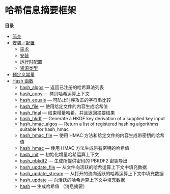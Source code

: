 哈希信息摘要框架
================

**目录**

-   [简介](/intro/hash.html)
-   [安装／配置](/hash/setup.html)
    -   [需求](/hash/setup.html#需求)
    -   [安装](/hash/setup.html#安装)
    -   [运行时配置](/hash/setup.html#运行时配置)
    -   [资源类型](/hash/setup.html#资源类型)
-   [预定义常量](/hash/constants.html)
-   [Hash 函数](/ref/hash.html)
    -   [hash\_algos](/ref/hash.html#hash_algos) —
        返回已注册的哈希算法列表
    -   [hash\_copy](/ref/hash.html#hash_copy) — 拷贝哈希运算上下文
    -   [hash\_equals](/ref/hash.html#hash_equals) —
        可防止时序攻击的字符串比较
    -   [hash\_file](/ref/hash.html#hash_file) —
        使用给定文件的内容生成哈希值
    -   [hash\_final](/ref/hash.html#hash_final) —
        结束增量哈希，并且返回摘要结果
    -   [hash\_hkdf](/ref/hash.html#hash_hkdf) — Generate a HKDF key
        derivation of a supplied key input
    -   [hash\_hmac\_algos](/ref/hash.html#hash_hmac_algos) — Return a
        list of registered hashing algorithms suitable for hash\_hmac
    -   [hash\_hmac\_file](/ref/hash.html#hash_hmac_file) — 使用 HMAC
        方法和给定文件的内容生成带密钥的哈希值
    -   [hash\_hmac](/ref/hash.html#hash_hmac) — 使用 HMAC
        方法生成带有密钥的哈希值
    -   [hash\_init](/ref/hash.html#hash_init) —
        初始化增量哈希运算上下文
    -   [hash\_pbkdf2](/ref/hash.html#hash_pbkdf2) — 生成所提供密码的
        PBKDF2 密钥导出
    -   [hash\_update\_file](/ref/hash.html#hash_update_file) —
        从文件向活跃的哈希运算上下文中填充数据
    -   [hash\_update\_stream](/ref/hash.html#hash_update_stream) —
        从打开的流向活跃的哈希运算上下文中填充数据
    -   [hash\_update](/ref/hash.html#hash_update) —
        向活跃的哈希运算上下文中填充数据
    -   [hash](/ref/hash.html#hash) — 生成哈希值 （消息摘要）
